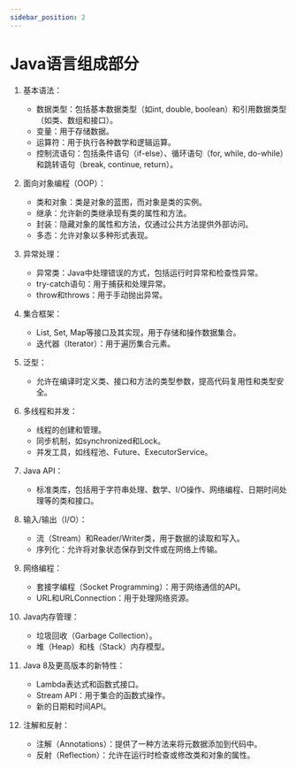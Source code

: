 ```yaml
---
sidebar_position: 2
---
```


# Java语言组成部分

1. 基本语法：

    - 数据类型：包括基本数据类型（如int, double, boolean）和引用数据类型（如类、数组和接口）。
    - 变量：用于存储数据。
    - 运算符：用于执行各种数学和逻辑运算。
    - 控制流语句：包括条件语句（if-else）、循环语句（for, while, do-while）和跳转语句（break, continue, return）。

2. 面向对象编程（OOP）：

    - 类和对象：类是对象的蓝图，而对象是类的实例。
    - 继承：允许新的类继承现有类的属性和方法。
    - 封装：隐藏对象的属性和方法，仅通过公共方法提供外部访问。
    - 多态：允许对象以多种形式表现。

3. 异常处理：

    - 异常类：Java中处理错误的方式，包括运行时异常和检查性异常。
    - try-catch语句：用于捕获和处理异常。
    - throw和throws：用于手动抛出异常。

4. 集合框架：

    - List, Set, Map等接口及其实现，用于存储和操作数据集合。
    - 迭代器（Iterator）：用于遍历集合元素。

5. 泛型：

    - 允许在编译时定义类、接口和方法的类型参数，提高代码复用性和类型安全。

6. 多线程和并发：

    - 线程的创建和管理。
    - 同步机制，如synchronized和Lock。
    - 并发工具，如线程池、Future、ExecutorService。

7. Java API：

    - 标准类库，包括用于字符串处理、数学、I/O操作、网络编程、日期时间处理等的类和接口。

8. 输入/输出（I/O）：

    - 流（Stream）和Reader/Writer类，用于数据的读取和写入。
    - 序列化：允许将对象状态保存到文件或在网络上传输。

9. 网络编程：

    - 套接字编程（Socket Programming）：用于网络通信的API。
    - URL和URLConnection：用于处理网络资源。

10. Java内存管理：

    - 垃圾回收（Garbage Collection）。
    - 堆（Heap）和栈（Stack）内存模型。

11. Java 8及更高版本的新特性：

    - Lambda表达式和函数式接口。
    - Stream API：用于集合的函数式操作。
    - 新的日期和时间API。

12. 注解和反射：

    - 注解（Annotations）：提供了一种方法来将元数据添加到代码中。
    - 反射（Reflection）：允许在运行时检查或修改类和对象的属性。

